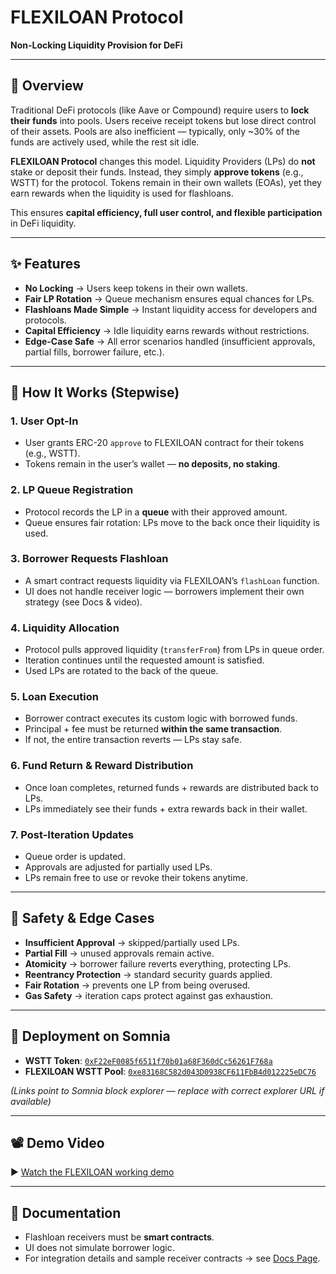 
# FLEXILOAN Protocol

**Non-Locking Liquidity Provision for DeFi**

---

## 📌 Overview

Traditional DeFi protocols (like Aave or Compound) require users to **lock their funds** into pools. Users receive receipt tokens but lose direct control of their assets. Pools are also inefficient — typically, only \~30% of the funds are actively used, while the rest sit idle.

**FLEXILOAN Protocol** changes this model. Liquidity Providers (LPs) do **not** stake or deposit their funds. Instead, they simply **approve tokens** (e.g., WSTT) for the protocol. Tokens remain in their own wallets (EOAs), yet they earn rewards when the liquidity is used for flashloans.

This ensures **capital efficiency, full user control, and flexible participation** in DeFi liquidity.

---

## ✨ Features

* **No Locking** → Users keep tokens in their own wallets.
* **Fair LP Rotation** → Queue mechanism ensures equal chances for LPs.
* **Flashloans Made Simple** → Instant liquidity access for developers and protocols.
* **Capital Efficiency** → Idle liquidity earns rewards without restrictions.
* **Edge-Case Safe** → All error scenarios handled (insufficient approvals, partial fills, borrower failure, etc.).

---

## 🔄 How It Works (Stepwise)

### 1. User Opt-In

* User grants ERC-20 `approve` to FLEXILOAN contract for their tokens (e.g., WSTT).
* Tokens remain in the user’s wallet — **no deposits, no staking**.

### 2. LP Queue Registration

* Protocol records the LP in a **queue** with their approved amount.
* Queue ensures fair rotation: LPs move to the back once their liquidity is used.

### 3. Borrower Requests Flashloan

* A smart contract requests liquidity via FLEXILOAN’s `flashLoan` function.
* UI does not handle receiver logic — borrowers implement their own strategy (see Docs & video).

### 4. Liquidity Allocation

* Protocol pulls approved liquidity (`transferFrom`) from LPs in queue order.
* Iteration continues until the requested amount is satisfied.
* Used LPs are rotated to the back of the queue.

### 5. Loan Execution

* Borrower contract executes its custom logic with borrowed funds.
* Principal + fee must be returned **within the same transaction**.
* If not, the entire transaction reverts — LPs stay safe.

### 6. Fund Return & Reward Distribution

* Once loan completes, returned funds + rewards are distributed back to LPs.
* LPs immediately see their funds + extra rewards back in their wallet.

### 7. Post-Iteration Updates

* Queue order is updated.
* Approvals are adjusted for partially used LPs.
* LPs remain free to use or revoke their tokens anytime.

---

## 🔐 Safety & Edge Cases

* **Insufficient Approval** → skipped/partially used LPs.
* **Partial Fill** → unused approvals remain active.
* **Atomicity** → borrower failure reverts everything, protecting LPs.
* **Reentrancy Protection** → standard security guards applied.
* **Fair Rotation** → prevents one LP from being overused.
* **Gas Safety** → iteration caps protect against gas exhaustion.

---

## 📍 Deployment on Somnia

* **WSTT Token**: [`0xF22eF0085f6511f70b01a68F360dCc56261F768a`](https://shannon-explorer.somnia.network/address/0xF22eF0085f6511f70b01a68F360dCc56261F768a)
* **FLEXILOAN WSTT Pool**: [`0xe83168C582d043D0938CF611FbB4d012225eDC76`](https://shannon-explorer.somnia.network/address/0xe83168C582d043D0938CF611FbB4d012225eDC76)

*(Links point to Somnia block explorer — replace with correct explorer URL if available)*

---

## 📽 Demo Video

▶️ [Watch the FLEXILOAN working demo](https://youtu.be/)

---

## 📖 Documentation

* Flashloan receivers must be **smart contracts**.
* UI does not simulate borrower logic.
* For integration details and sample receiver contracts → see [Docs Page]().

